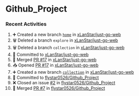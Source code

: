 # Github_Project

### Recent Activities
<!--START_SECTION:activity-->
1. ➕ Created a new branch [`home`](https://github.com/xLanStar/just-go-web/tree/home) in [xLanStar/just-go-web](https://github.com/xLanStar/just-go-web)
2. 🗑️ Deleted a branch `explore` in [xLanStar/just-go-web](https://github.com/xLanStar/just-go-web)
3. 🗑️ Deleted a branch `collection` in [xLanStar/just-go-web](https://github.com/xLanStar/just-go-web)
4. 📝 Committed to [xLanStar/just-go-web](https://github.com/xLanStar/just-go-web/commit/5030d7e8b9edfcc5430e40f5452c9238cb259953)
5. 🔀 Merged [PR #17](https://github.com/xLanStar/just-go-web/pull/17) in [xLanStar/just-go-web](https://github.com/xLanStar/just-go-web)
6. 📥 Opened [PR #17](https://github.com/xLanStar/just-go-web/pull/17) in [xLanStar/just-go-web](https://github.com/xLanStar/just-go-web)
7. ➕ Created a new branch [`collection`](https://github.com/xLanStar/just-go-web/tree/collection) in [xLanStar/just-go-web](https://github.com/xLanStar/just-go-web)
8. 📝 Committed to [flystar0526/Github_Project](https://github.com/flystar0526/Github_Project/commit/caccb14179623e73be174b0749d6d9cfa8922664)
9. ❌ Closed an issue [#2](https://github.com/flystar0526/Github_Project/issues/2) in [flystar0526/Github_Project](https://github.com/flystar0526/Github_Project)
10. 🔀 Merged [PR #7](https://github.com/flystar0526/Github_Project/pull/7) in [flystar0526/Github_Project](https://github.com/flystar0526/Github_Project)
<!--END_SECTION:activity-->
